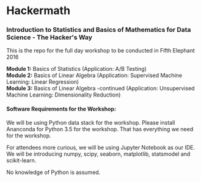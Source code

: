 # Hackermath
### Introduction to Statistics and Basics of Mathematics for Data Science - The Hacker's Way

This is the repo for the full day workshop to be conducted in Fifth Elephant 2016

**Module 1:** Basics of Statistics (Application: A/B Testing)  
**Module 2:** Basics of Linear Algebra (Application: Supervised Machine Learning: Linear Regression)  
**Module 3:** Basics of Linear Algebra -continued (Application: Unsupervised Machine Learning: Dimensionality Reduction)  
 
#### Software Requirements for the Workshop:
We will be using Python data stack for the workshop. Please install Ananconda for Python 3.5 for the workshop. That has everything we need for the workshop. 

For attendees more curious, we will be using Jupyter Notebook as our IDE. We will be introducing numpy, scipy, seaborn, matplotlib, statsmodel and scikit-learn. 

No knowledge of Python is assumed. 


